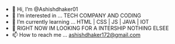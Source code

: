 - 👋 Hi, I’m @Ashishdhaker01
- 👀 I’m interested in ... TECH COMPANY AND CODING 
- 🌱 I’m currently learning ... HTML | CSS | JS | JAVA | IOT 
- 💞️ RIGHT NOW IM LOOKING FOR A INTERSHIP NOTHING ELSEE
- 📫 How to reach me ... ashishdhaker172@gmail.com 

<!---
Ashishdhaker01/Ashishdhaker01 is a ✨ special ✨ repository because its `README.md` (this file) appears on your GitHub profile.
You can click the Preview link to take a look at your changes.
--->
